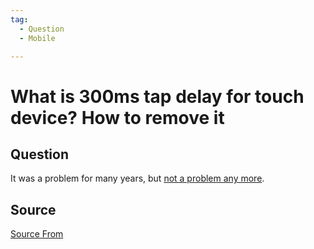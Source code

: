 ```yaml
---
tag:
  - Question
  - Mobile

---
```

  
# What is 300ms tap delay for touch device? How to remove it

## Question
It was a problem for many years, but [not a problem any more](https://developers.google.com/web/updates/2013/12/300ms-tap-delay-gone-away).




##  Source
[Source From](https://bigfrontend.dev/question/300ms)

  